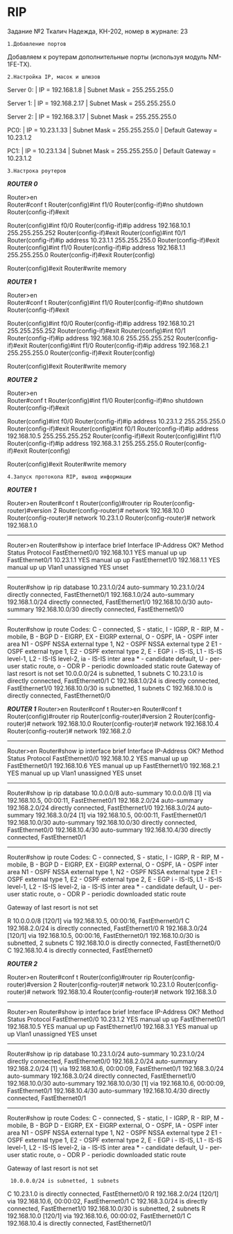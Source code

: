 # RIP
Задание №2
Ткалич Надежда, КН-202, номер в журнале: 23
~~~~~~~~~~~~~~~~~~~~~~~~~~~~~~~~~~~~~~~~~~~~~~~~~~~~~~~~~~~~~~~~~~~~~~~~~~~~~~~~~~~~~~~~~~~~~~~~~~~~~~~~~
1.Добавление портов
~~~~~~~~~~~~~~~~~~~~~~~~~~~~~~~~~~~~~~~~~~~~~~~~~~~~~~~~~~~~~~~~~~~~~~~~~~~~~~~~~~~~~~~~~~~~~~~~~~~~~~~~~

Добавляем к роутерам дополнительные порты (используя модуль NM-1FE-TX). 

~~~~~~~~~~~~~~~~~~~~~~~~~~~~~~~~~~~~~~~~~~~~~~~~~~~~~~~~~~~~~~~~~~~~~~~~~~~~~~~~~~~~~~~~~~~~~~~~~~~~~~~~~
2.Настройка IP, масок и шлюзов
~~~~~~~~~~~~~~~~~~~~~~~~~~~~~~~~~~~~~~~~~~~~~~~~~~~~~~~~~~~~~~~~~~~~~~~~~~~~~~~~~~~~~~~~~~~~~~~~~~~~~~~~~

  Server 0:    | IP              = 192.168.1.8
               | Subnet Mask     = 255.255.255.0

  Server 1:    | IP              = 192.168.2.17
               | Subnet Mask     = 255.255.255.0

  Server 2:    | IP              = 192.168.3.17
               | Subnet Mask     = 255.255.255.0

  PC0:         | IP              = 10.23.1.33
               | Subnet Mask     = 255.255.255.0
               | Default Gateway = 10.23.1.2
 
  PC1:         | IP              = 10.23.1.34
               | Subnet Mask     = 255.255.255.0
               | Default Gateway = 10.23.1.2
~~~~~~~~~~~~~~~~~~~~~~~~~~~~~~~~~~~~~~~~~~~~~~~~~~~~~~~~~~~~~~~~~~~~~~~~~~~~~~~~~~~~~~~~~~~~~~~~~~~~~~~~~
3.Настрока роутеров
~~~~~~~~~~~~~~~~~~~~~~~~~~~~~~~~~~~~~~~~~~~~~~~~~~~~~~~~~~~~~~~~~~~~~~~~~~~~~~~~~~~~~~~~~~~~~~~~~~~~~~~~~
***ROUTER 0***

Router>en                                                  
Router#conf t 
Router(config)#int f1/0 
Router(config-if)#no shutdown
Router(config-if)#exit

Router(config)#int f0/0
Router(config-if)#ip address 192.168.10.1 255.255.255.252 
Router(config-if)#exit 
Router(config)#int f0/1 
Router(config-if)#ip address 10.23.1.1 255.255.255.0
Router(config-if)#exit
Router(config)#int f1/0 
Router(config-if)#ip address 192.168.1.1 255.255.255.0 
Router(config-if)#exit Router(config)

Router(config)#exit
Router#write memory

***ROUTER 1***

Router>en                                                  
Router#conf t 
Router(config)#int f1/0 
Router(config-if)#no shutdown
Router(config-if)#exit

Router(config)#int f0/0
Router(config-if)#ip address 192.168.10.21 255.255.255.252 
Router(config-if)#exit 
Router(config)#int f0/1 
Router(config-if)#ip address 192.168.10.6 255.255.255.252
Router(config-if)#exit
Router(config)#int f1/0 
Router(config-if)#ip address 192.168.2.1 255.255.255.0 
Router(config-if)#exit Router(config)

Router(config)#exit
Router#write memory

***ROUTER 2***

Router>en                                                  
Router#conf t 
Router(config)#int f1/0 
Router(config-if)#no shutdown
Router(config-if)#exit

Router(config)#int f0/0
Router(config-if)#ip address 10.23.1.2 255.255.255.0 
Router(config-if)#exit 
Router(config)#int f0/1 
Router(config-if)#ip address 192.168.10.5 255.255.255.252
Router(config-if)#exit
Router(config)#int f1/0 
Router(config-if)#ip address 192.168.3.1 255.255.255.0 
Router(config-if)#exit Router(config)

Router(config)#exit
Router#write memory

~~~~~~~~~~~~~~~~~~~~~~~~~~~~~~~~~~~~~~~~~~~~~~~~~~~~~~~~~~~~~~~~~~~~~~~~~~~~~~~~~~~~~~~~~~~~~~~~~~~~~~~~~
4.Запуск протокола RIP, вывод информации
~~~~~~~~~~~~~~~~~~~~~~~~~~~~~~~~~~~~~~~~~~~~~~~~~~~~~~~~~~~~~~~~~~~~~~~~~~~~~~~~~~~~~~~~~~~~~~~~~~~~~~~~~
***ROUTER 1***

Router>en
Router#conf t
Router(config)#router rip
Router(config-router)#version 2
Router(config-router)# network 192.168.10.0
Router(config-router)# network 10.23.1.0
Router(config-router)# network 192.168.1.0
************************************************************************************************************
Router>en
Router#show ip interface brief 
Interface              IP-Address      OK? Method Status                Protocol 
FastEthernet0/0        192.168.10.1    YES manual up                    up 
FastEthernet0/1        10.23.1.1       YES manual up                    up 
FastEthernet1/0        192.168.1.1     YES manual up                    up 
Vlan1                  unassigned      YES unset 
************************************************************************************************************
Router#show ip rip database
10.23.1.0/24    auto-summary
10.23.1.0/24    directly connected, FastEthernet0/1
192.168.1.0/24    auto-summary
192.168.1.0/24    directly connected, FastEthernet1/0
192.168.10.0/30    auto-summary
192.168.10.0/30    directly connected, FastEthernet0/0
*************************************************************************************************************
Router#show ip route
Codes: C - connected, S - static, I - IGRP, R - RIP, M - mobile, B - BGP
       D - EIGRP, EX - EIGRP external, O - OSPF, IA - OSPF inter area
       N1 - OSPF NSSA external type 1, N2 - OSPF NSSA external type 2
       E1 - OSPF external type 1, E2 - OSPF external type 2, E - EGP
       i - IS-IS, L1 - IS-IS level-1, L2 - IS-IS level-2, ia - IS-IS inter area
       * - candidate default, U - per-user static route, o - ODR
       P - periodic downloaded static route
Gateway of last resort is not set
     10.0.0.0/24 is subnetted, 1 subnets
C       10.23.1.0 is directly connected, FastEthernet0/1
C    192.168.1.0/24 is directly connected, FastEthernet1/0
     192.168.10.0/30 is subnetted, 1 subnets
C       192.168.10.0 is directly connected, FastEthernet0/0


***ROUTER 1***
Router>en
Router#conf t
Router>en
Router#conf t
Router(config)#router rip
Router(config-router)#version 2
Router(config-router)# network 192.168.10.0
Router(config-router)# network 192.168.10.4
Router(config-router)# network 192.168.2.0
****************************************************************************************************
Router>en
Router#show ip interface brief 
Interface              IP-Address      OK? Method Status                Protocol 
FastEthernet0/0        192.168.10.2    YES manual up                    up 
FastEthernet0/1        192.168.10.6    YES manual up                    up 
FastEthernet1/0        192.168.2.1     YES manual up                    up 
Vlan1                  unassigned      YES unset 
****************************************************************************************************
Router#show ip rip database
10.0.0.0/8    auto-summary
10.0.0.0/8
    [1] via 192.168.10.5, 00:00:11, FastEthernet0/1
192.168.2.0/24    auto-summary
192.168.2.0/24    directly connected, FastEthernet1/0
192.168.3.0/24    auto-summary
192.168.3.0/24
    [1] via 192.168.10.5, 00:00:11, FastEthernet0/1
192.168.10.0/30    auto-summary
192.168.10.0/30    directly connected, FastEthernet0/0
192.168.10.4/30    auto-summary
192.168.10.4/30    directly connected, FastEthernet0/1
*****************************************************************************************************
Router#show ip route
Codes: C - connected, S - static, I - IGRP, R - RIP, M - mobile, B - BGP
       D - EIGRP, EX - EIGRP external, O - OSPF, IA - OSPF inter area
       N1 - OSPF NSSA external type 1, N2 - OSPF NSSA external type 2
       E1 - OSPF external type 1, E2 - OSPF external type 2, E - EGP
       i - IS-IS, L1 - IS-IS level-1, L2 - IS-IS level-2, ia - IS-IS inter area
       * - candidate default, U - per-user static route, o - ODR
       P - periodic downloaded static route

Gateway of last resort is not set

R    10.0.0.0/8 [120/1] via 192.168.10.5, 00:00:16, FastEthernet0/1
C    192.168.2.0/24 is directly connected, FastEthernet1/0
R    192.168.3.0/24 [120/1] via 192.168.10.5, 00:00:16, FastEthernet0/1
     192.168.10.0/30 is subnetted, 2 subnets
C       192.168.10.0 is directly connected, FastEthernet0/0
C       192.168.10.4 is directly connected, FastEthernet0

***ROUTER 2***

Router>en
Router#conf t
Router(config)#router rip
Router(config-router)#version 2
Router(config-router)# network 10.23.1.0
Router(config-router)# network 192.168.10.4
Router(config-router)# network 192.168.3.0
***************************************************************************************************************
Router>en
Router#show ip interface brief 
Interface              IP-Address      OK? Method Status                Protocol 
FastEthernet0/0        10.23.1.2       YES manual up                    up 
FastEthernet0/1        192.168.10.5    YES manual up                    up 
FastEthernet1/0        192.168.3.1     YES manual up                    up 
Vlan1                  unassigned      YES unset 
***************************************************************************************************************
Router#show ip rip database
10.23.1.0/24    auto-summary
10.23.1.0/24    directly connected, FastEthernet0/0
192.168.2.0/24    auto-summary
192.168.2.0/24
    [1] via 192.168.10.6, 00:00:09, FastEthernet0/1
192.168.3.0/24    auto-summary
192.168.3.0/24    directly connected, FastEthernet1/0
192.168.10.0/30    auto-summary
192.168.10.0/30
    [1] via 192.168.10.6, 00:00:09, FastEthernet0/1
192.168.10.4/30    auto-summary
192.168.10.4/30    directly connected, FastEthernet0/1
*****************************************************************************************************************
Router#show ip route
Codes: C - connected, S - static, I - IGRP, R - RIP, M - mobile, B - BGP
       D - EIGRP, EX - EIGRP external, O - OSPF, IA - OSPF inter area
       N1 - OSPF NSSA external type 1, N2 - OSPF NSSA external type 2
       E1 - OSPF external type 1, E2 - OSPF external type 2, E - EGP
       i - IS-IS, L1 - IS-IS level-1, L2 - IS-IS level-2, ia - IS-IS inter area
       * - candidate default, U - per-user static route, o - ODR
       P - periodic downloaded static route

Gateway of last resort is not set

     10.0.0.0/24 is subnetted, 1 subnets
C       10.23.1.0 is directly connected, FastEthernet0/0
R    192.168.2.0/24 [120/1] via 192.168.10.6, 00:00:02, FastEthernet0/1
C    192.168.3.0/24 is directly connected, FastEthernet1/0
     192.168.10.0/30 is subnetted, 2 subnets
R       192.168.10.0 [120/1] via 192.168.10.6, 00:00:02, FastEthernet0/1
C       192.168.10.4 is directly connected, FastEthernet0/1



